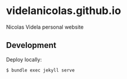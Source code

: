 # videlanicolas.github.io
Nicolas Videla personal website

## Development

Deploy locally:

```sh
$ bundle exec jekyll serve
```
